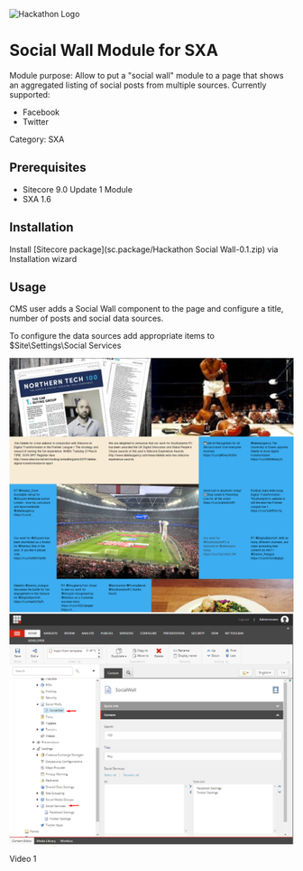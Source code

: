 ![Hackathon Logo](documentation/images/hackathon.png?raw=true "Hackathon Logo")

# Social Wall Module for SXA
Module purpose: Allow to put a "social wall" module to a page that shows an aggregated listing of social posts from multiple sources. Currently supported:
- Facebook
- Twitter 

Category: SXA

## Prerequisites 

- Sitecore 9.0 Update 1 Module 
- SXA 1.6

## Installation

Install [Sitecore package](sc.package/Hackathon Social Wall-0.1.zip) via Installation wizard

## Usage

CMS user adds a Social Wall component to the page and configure a title, number of posts and social data sources.

To configure the data sources add appropriate items to $Site\Settings\Social Services

![Social wall front-end](documentation/images/socialwall.png?raw=true "Social wall front-end")
![Social wall config](documentation/images/config.png?raw=true "Social wall config")

Video 1